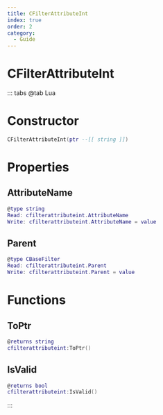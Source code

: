 ```yaml
---
title: CFilterAttributeInt
index: true
order: 2
category:
  - Guide
---
```


# CFilterAttributeInt

::: tabs
@tab Lua
# Constructor
```lua
CFilterAttributeInt(ptr --[[ string ]])
```
# Properties
## AttributeName 
```lua
@type string
Read: cfilterattributeint.AttributeName
Write: cfilterattributeint.AttributeName = value
```
## Parent 
```lua
@type CBaseFilter
Read: cfilterattributeint.Parent
Write: cfilterattributeint.Parent = value
```
# Functions
## ToPtr
```lua
@returns string
cfilterattributeint:ToPtr()
```
## IsValid
```lua
@returns bool
cfilterattributeint:IsValid()
```

:::